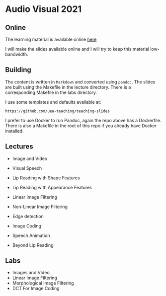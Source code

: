 # Audio Visual 2021

## Online

The learning material is available online [here](https://uea-teaching.github.io/audio-visual-2021/)

I will make the slides available online and I will try to keep this material low-bandwidth.

## Building

The content is written in `Markdown` and converted using `pandoc`.
The slides are built using the Makefile in the lecture directory.
There is a corresponding Makefile in the labs directory.

I use some templates and defaults available at:

    https://github.com/uea-teaching/teaching-slides

I prefer to use Docker to run Pandoc, again the repo above has a Dockerfile.
There is also a Makefile in the root of this repo if you already have Docker installed.

## Lectures

- Image and Video
- Visual Speech

- Lip Reading with Shape Features
- Lip Reading with Appearance Features

- Linear Image Filtering
- Non-Linear Image Filtering

- Edge detection
- Image Coding

- Speech Animation
- Beyond Lip Reading

## Labs

- Images and Video
- Linear Image Filtering
- Morphological Image Filtering
- DCT For Image Coding
